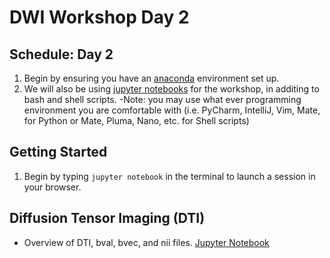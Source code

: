 # DWI Workshop Day 2

## Schedule: Day 2

1. Begin by ensuring you have an [anaconda](https://www.machinelearningplus.com/deployment/conda-create-environment-and-everything-you-need-to-know-to-manage-conda-virtual-environment/) environment set up.
2. We will also be using [jupyter notebooks](https://jupyter.org/install) for the workshop, in additing to bash and shell scripts.
  -Note: you may use what ever programming environment you are comfortable with (i.e. PyCharm, IntelliJ, Vim, Mate, for Python or Mate, Pluma, Nano, etc. for Shell scripts)
  

## Getting Started 
1. Begin by typing `jupyter notebook` in the terminal to launch a session in your browser.

## Diffusion Tensor Imaging (DTI)
  * Overview of DTI, bval, bvec, and nii files. [Jupyter Notebook](DWI_Workshop_Day1.ipynb)
